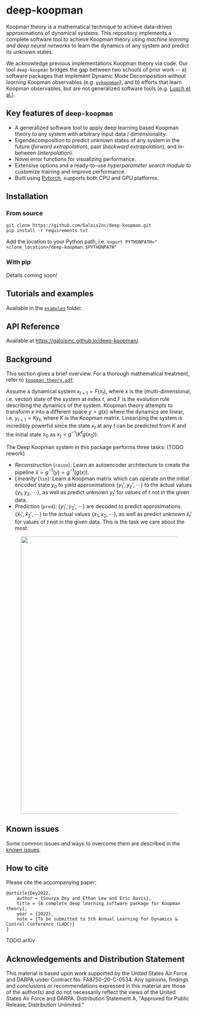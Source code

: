 # deep-koopman
Koopman theory is a mathematical technique to achieve data-driven approximations of dynamical systems. This repository implements a complete software tool to achieve Koopman theory using *machine learning and deep neural networks* to learn the dynamics of any system and predict its unknown states.

We acknowledge previous implementations Koopman theory via code. Our tool `deep-koopman` bridges the gap between two schools of prior work -- a) software packages that implement Dynamic Mode Decomposition without *learning* Koopman observables (e.g. [`pykoopman`](https://github.com/dynamicslab/pykoopman)), and b) efforts that learn Koopman observables, but are not generalized software tools (e.g. [Lusch et al.](https://github.com/BethanyL/DeepKoopman)).

## Key features of `deep-koopman`
- A generalized software tool to apply deep learning based Koopman theory to any system with arbitrary input data / dimensionality.
- Eigendecomposition to predict unknown states of any system in the future (*forward extrapolation*), past (*backward extrapolation*), and in-between (*interpolation*).
- Novel error functions for visualizing performance.
- Extensive options and a ready-to-use *hyperparameter search module* to customize training and improve performance.
- Built using [Pytorch](https://pytorch.org/), supports both CPU and GPU platforms.


## Installation

### From source
```
git clone https://github.com/GaloisInc/deep-koopman.git
pip install -r requirements.txt
```
Add the location to your Python path, i.e. `export PYTHONPATH="<clone_location>/deep-koopman:$PYTHONPATH"`

### With pip
Details coming soon!


## Tutorials and examples
Available in the [`examples`](./examples/) folder.


## API Reference
Available at https://galoisinc.github.io/deep-koopman/.


## Background
This section gives a brief overview. For a thorough mathematical treatment, refer to [`koopman_theory.pdf`](./koopman_theory.pdf).

Assume a dynamical system $x_{t+1} = F(x_t)$, where $x$ is the (multi-dimensional, i.e. vector) state of the system at index $t$, and $F$ is the evolution rule describing the dynamics of the system. Koopman theory attempts to transform $x$ into a different space $y = g(x)$ where the dynamics are linear, i.e. $y_{t+1} = Ky_t$, where $K$ is the Koopman matrix. Linearizing the system is incredibly powerful since the state $x_t$ at any $t$ can be predicted from $K$ and the initial state $x_0$ as $x_t = g^{-1}\left(K^tg(x_0)\right)$.

The Deep Koopman system in this package performs three tasks: (TODO rework)
- *Reconstruction* (`recon`): Learn an autoencoder architecture to create the pipeline $\hat{x} = g^{-1}(y) = g^{-1}\left(g(x)\right)$.
- *Linearity* (`lin`): Learn a Koopman matrix which can operate on the initial encoded state $y_0$ to yield approximations $\{y_1',y_2',\cdots\}$ to the actual values $\{y_1,y_2,\cdots\}$, as well as predict unknown $y_t'$ for values of $t$ not in the given data.
- *Prediction* (`pred`): $\{y_1',y_2',\cdots\}$ are decoded to predict approximations $\{\hat{x}_1',\hat{x}_2',\cdots\}$ to the actual values $\{x_1,x_2,\cdots\}$, as well as predict unknown $\hat{x}_t'$ for values of $t$ not in the given data. This is the task we care about the most.
<figure><center>
<img src="dlkoopman_system.png" width=750/>
</center></figure>


## Known issues
Some common issues and ways to overcome them are described in the [known issues](https://github.com/GaloisInc/deep-koopman/issues?q=is%3Aissue+label%3Aknown-issue+is%3Aclosed).


## How to cite
Please cite the accompanying paper:
```
@article{Dey2022,
    author = {Sourya Dey and Ethan Lew and Eric Davis},
    title = {A complete deep learning software package for Koopman theory},
    year = {2022},
    note = {To be submitted to 5th Annual Learning for Dynamics & Control Conference (L4DC)}
}
```
TODO arXiv


## Acknowledgements and Distribution Statement
This material is based upon work supported by the United States Air Force and DARPA under Contract No. FA8750-20-C-0534. Any opinions, findings and conclusions or recommendations expressed in this material are those of the author(s) and do not necessarily reflect the views of the United States Air Force and DARPA. Distribution Statement A, "Approved for Public Release, Distribution Unlimited."

